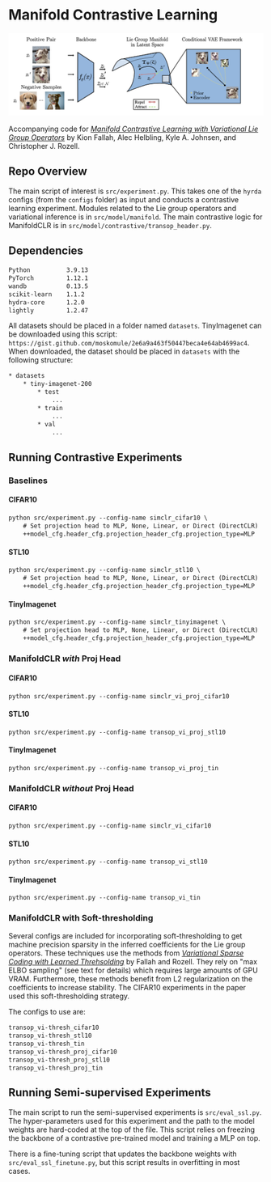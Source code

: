 # Manifold Contrastive Learning

![Intro Figure](assets/manifoldclr_intro.png)

Accompanying code for [*Manifold Contrastive Learning with Variational Lie Group Operators*](https://arxiv.org/abs/2306.13544) by Kion Fallah, Alec Helbling, Kyle A. Johnsen, and Christopher J. Rozell.  

## Repo Overview

The main script of interest is `src/experiment.py`. This takes one of the `hyrda` configs (from the `configs` folder) as input and conducts a contrastive learning experiment. Modules related to the Lie group operators and variational inference is in `src/model/manifold`. The main contrastive logic for ManifoldCLR is in `src/model/contrastive/transop_header.py`.

## Dependencies

```
Python          3.9.13
PyTorch         1.12.1
wandb           0.13.5
scikit-learn    1.1.2
hydra-core      1.2.0
lightly         1.2.47
```

All datasets should be placed in a folder named `datasets`. TinyImagenet can be downloaded using this script: `https://gist.github.com/moskomule/2e6a9a463f50447beca4e64ab4699ac4`. When downloaded, the dataset should be placed in `datasets` with the following structure:
```
* datasets
    * tiny-imagenet-200
        * test
            ...
        * train
            ...
        * val
            ...
```

## Running Contrastive Experiments

### Baselines
#### CIFAR10
```
python src/experiment.py --config-name simclr_cifar10 \
    # Set projection head to MLP, None, Linear, or Direct (DirectCLR)
    ++model_cfg.header_cfg.projection_header_cfg.projection_type=MLP
```

#### STL10
```
python src/experiment.py --config-name simclr_stl10 \
    # Set projection head to MLP, None, Linear, or Direct (DirectCLR)
    ++model_cfg.header_cfg.projection_header_cfg.projection_type=MLP
```

#### TinyImagenet
```
python src/experiment.py --config-name simclr_tinyimagenet \
    # Set projection head to MLP, None, Linear, or Direct (DirectCLR)
    ++model_cfg.header_cfg.projection_header_cfg.projection_type=MLP
```

### ManifoldCLR *with* Proj Head
#### CIFAR10
```
python src/experiment.py --config-name simclr_vi_proj_cifar10
```

#### STL10
```
python src/experiment.py --config-name transop_vi_proj_stl10
```

#### TinyImagenet
```
python src/experiment.py --config-name transop_vi_proj_tin
```

### ManifoldCLR *without* Proj Head
#### CIFAR10
```
python src/experiment.py --config-name simclr_vi_cifar10
```

#### STL10
```
python src/experiment.py --config-name transop_vi_stl10
```

#### TinyImagenet
```
python src/experiment.py --config-name transop_vi_tin
```

### ManifoldCLR with Soft-thresholding
Several configs are included for incorporating soft-thresholding to get machine precision sparsity in the inferred coefficients for the Lie group operators. These techniques use the methods from [*Variational Sparse Coding with Learned Threhsolding*](https://arxiv.org/abs/2205.03665) by Fallah and Rozell. They rely on "max ELBO sampling" (see text for details) which requires large amounts of GPU VRAM. Furthermore, these methods benefit from L2 regularization on the coefficients to increase stability. The CIFAR10 experiments in the paper used this soft-thresholding strategy.

The configs to use are:
```
transop_vi-thresh_cifar10
transop_vi-thresh_stl10
transop_vi-thresh_tin
transop_vi-thresh_proj_cifar10
transop_vi-thresh_proj_stl10
transop_vi-thresh_proj_tin
```


## Running Semi-supervised Experiments

The main script to run the semi-supervised experiments is `src/eval_ssl.py`. The hyper-parameters used for this experiment and the path to the model weights are hard-coded at the top of the file. This script relies on freezing the backbone of a contrastive pre-trained model and training a MLP on top.

There is a fine-tuning script that updates the backbone weights with `src/eval_ssl_finetune.py`, but this script results in overfitting in most cases.